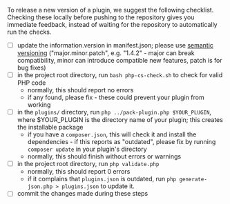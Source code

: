 To release a new version of a plugin, we suggest the following checklist. Checking these locally before pushing to the repository gives you immediate feedback, instead of waiting for the repository to automatically run the checks.


- [ ] update the information.version in manifest.json; please use [semantic versioning](https://semver.org/#faq) ("major.minor.patch", e.g. "1.4.2" - major can break compatibility, minor can introduce compatible new features, patch is for bug fixes)
- [ ] in the project root directory, run `bash php-cs-check.sh` to check for valid PHP code
  - normally, this should report no errors
  - if any found, please fix - these could prevent your plugin from working
- [ ] in the `plugins/` directory, run `php ../pack-plugin.php $YOUR_PLUGIN`, where $YOUR_PLUGIN is the directory name of your plugin; this creates the installable package
  - if you have a `composer.json`, this will check it and install the dependencies - if this reports as "outdated", please fix by running `composer update` in your plugin's directory
  - normally, this should finish without errors or warnings
- [ ] in the project root directory, run `php validate.php`
  - normally, this should report 0 errors
  - if it complains that `plugins.json` is outdated, run `php generate-json.php > plugins.json` to update it.
- [ ] commit the changes made during these steps 
